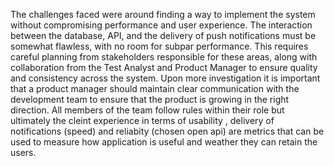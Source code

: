 The challenges faced were around finding a way to implement the system without compromising performance and user experience. 
The interaction between the database, API, and the delivery of push notifications must be somewhat flawless, with no room for subpar performance. 
This requires careful planning from stakeholders responsible for these areas, along with collaboration from the Test Analyst 
and Product Manager to ensure quality and consistency across the system. Upon more investigation it is important that a product manager should maintain clear communication with the development team to ensure that the product is growing in the right direction.
All members of the team follow rules within their role but ultimately the cleint experience in terms of usability , delivery of notifications (speed) and reliabity (chosen open api) are metrics that can be 
used to measure how application is useful and weather they can retain the users.
